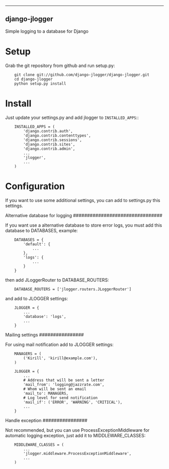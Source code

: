 --------------
django-jlogger
--------------

Simple logging to a database for Django

Setup
======

Grab the git repository from github and run setup.py:

        git clone git://github.com/django-jlogger/django-jlogger.git
        cd django-jlogger
        python setup.py install

Install
=======

Just update your settings.py and add jlogger to ``INSTALLED_APPS``::

        INSTALLED_APPS = (
            'django.contrib.auth',
            'django.contrib.contenttypes',
            'django.contrib.sessions',
            'django.contrib.sites',
            'django.contrib.admin',
            ...
            'jlogger',
            ...
        )

Configuration
=============

If you want to use some additional settings, you can add to settings.py this settings.


Alternative database for logging
################################

If you want use a alternative database to store error logs, you must add this database to DATABASES, example:

        DATABASES = {
            'default': {
                ...
            },
            'logs': {
                ...
            }
        }

then add JLoggerRouter to DATABASE_ROUTERS:

        DATABASE_ROUTERS = ['jlogger.routers.JLoggerRouter']

and add to JLOGGER settings:

        JLOGGER = {
            ...
            'database': 'logs',
            ...
        }


Mailing settings
################

For using mail notification add to JLOGGER settings:

        MANAGERS = (
            ('Kirill', 'kirill@example.com'),
        )

        JLOGGER = {
            ...
            # Address that will be sent a letter
            'mail_from': 'logging@jazzrate.com',
            # Whom will be sent an email
            'mail_to': MANAGERS,
            # Log level for send notification
            'mail_if': ('ERROR', 'WARNING', 'CRITICAL'),
            ...
        }


Handle exception
################

Not recommended, but you can use ProcessExceptionMiddleware for automatic logging exception, just add it to MIDDLEWARE_CLASSES:

        MIDDLEWARE_CLASSES = (
            ...
            'jlogger.middleware.ProcessExceptionMiddleware',
            ...
        )
